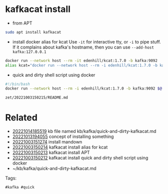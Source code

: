 # kafkacat install

- from APT
```bash
sudo apt install kafkacat
```

- install docker alias for kcat
Use `-it` for interactive tty, or `-i` to pipe stuff.
If it complains about kafka's hostname, then you can use `--add-host kafka:127.0.0.1`
```bash
docker run --network host --rm -it edenhill/kcat:1.7.0 -b kafka:9092
alias kcat="docker run --network host --rm -i edenhill/kcat:1.7.0 -b kafka:9092"
```

- quick and dirty shell script using docker
```bash
#!/bin/bash
docker run --network host --rm -i edenhill/kcat:1.7.0 -b kafka:9092 $@
```

` zet/20221003150215/README.md `

# Related

- [20221014185519](/zet/20221014185519/README.md) kb file named kb/kafka/quick-and-dirty-kafkacat.md
- [20221013194055](/zet/20221013194055/README.md) concept of installing something
- [20221003151274](/zet/20221003151274/README.md) install mandown
- [20221003150214](/zet/20221003150214/README.md) kafkacat install alias for kcat
- [20221003150213](/zet/20221003150213/README.md) kafkacat install APT
- [20221003150212](/zet/20221003150212/README.md) kafkacat install quick and dirty shell script using docker
- ~/kb/kafka/quick-and-dirty-kafkacat.md

Tags:

    #kafka #quick 
